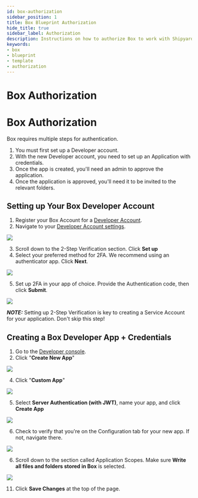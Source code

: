 ```yaml
---
id: box-authorization
sidebar_position: 1
title: Box Blueprint Authorization
hide_title: true
sidebar_label: Authorization
description: Instructions on how to authorize Box to work with Shipyard's low-code Box templates.
keywords:
- box
- blueprint
- template
- authorization
---
```


# Box Authorization
# Box Authorization
Box requires multiple steps for authentication.

1. You must first set up a Developer account.
2. With the new Developer account, you need to set up an Application with credentials.
3. Once the app is created, you'll need an admin to approve the application.
4. Once the application is approved, you'll need it to be invited to the relevant folders.

## Setting up Your Box Developer Account
1. Register your Box Account for a [Developer Account](https://developer.box.com/).
2. Navigate to your [Developer Account settings](https://app.box.com/account/developer).

![](https://cdn.sanity.io/images/2xyydva6/production/5af7a5f9626f809b9014b45fb64fd909e26fa599-2874x1454.png?w=450)

3. Scroll down to the 2-Step Verification section. Click **Set up**
4. Select your preferred method for 2FA. We recommend using an authenticator app. Click **Next**.

![](https://cdn.sanity.io/images/2xyydva6/production/01af9b33e1072fd2a8bff134f36564cdaaa34821-892x636.png?w=450)

5. Set up 2FA in your app of choice. Provide the Authentication code, then click **Submit**.

![](https://cdn.sanity.io/images/2xyydva6/production/e005d16efa724114269d44f6a394fcd0dde339c0-894x1286.png?w=450)

**_NOTE:_**
Setting up 2-Step Verification is key to creating a Service Account for your application. Don't skip this step!



## Creating a Box Developer App + Credentials
1. Go to the [Developer console](https://app.box.com/developers/console).
1. Click "**Create New App**"

![](https://cdn.sanity.io/images/2xyydva6/production/acf54c8191fc3d515c227b42a255b5c1394f6a0b-472x345.png?w=450)

4. Click "**Custom App**"

![](https://cdn.sanity.io/images/2xyydva6/production/eba5e1f3b197ac4fd0cc591e14a93f8ab77e7fc4-888x581.png?w=450)

5. Select **Server Authentication (with JWT)**, name your app, and click **Create App**

![](https://cdn.sanity.io/images/2xyydva6/production/a2fc830135872d8ecf089bc489081eb1c8228cd6-870x1288.png?w=450)

6. Check to verify that you're on the Configuration tab for your new app. If not, navigate there.

![](https://cdn.sanity.io/images/2xyydva6/production/d9a850f215a2d7d6dd50e00a2c3e84070d869c1a-1036x232.png?w=450)

6. Scroll down to the section called Application Scopes. Make sure **Write all files and folders stored in Box** is selected.

![](https://cdn.sanity.io/images/2xyydva6/production/a72e24c3e26c5a163be5553ef7e8be4361f27883-1140x348.png?w=450)

11. Click **Save Changes** at the top of the page.

<!-- 6. Scroll down to the section called OAuth 2.0 Credentials. Copy the **Client ID** and store this for later.

![](https://cdn.sanity.io/images/2xyydva6/production/b1df548c9602f8d6cc8f0a37cbdee47cd7b48f7f-1432x506.png?w=450)

7. Scroll down to the section called Advanced Features. Make sure both of these items are checked.

![](../../.gitbook/assets/shipyard_2021_09_21_20_00_06.png)

8. Scroll down slightly and select **Generate a Public/Private Keypair**.

![](https://cdn.sanity.io/images/2xyydva6/production/b1df548c9602f8d6cc8f0a37cbdee47cd7b48f7f-1432x506.png?w=450)

**_NOTE:_**
You may first be prompted for your 2FA code. If so, enter the code and try generating a Public/Private Keypair again.

1. A file should be downloaded to your computer that contains your app credentials in JSON format. This will be used for every Box Blueprint on Shipyard, so store this somewhere safe.
2.  Click **OK**.

If this step was successful, the screen should update to look something like this.

![](https://cdn.sanity.io/images/2xyydva6/production/856a6df238abcca4a4da463bbbf384bd064ad0a2-1506x522.png?w=450)

## Giving Your Box Developer App Access to the Enterprise

### Submitting the Box Developer App for Approval
1. Go to the [Developer console](https://app.box.com/developers/console) and select your app.
2. Switch to the **Authorization** Tab

![](https://cdn.sanity.io/images/2xyydva6/production/1c20463d68105a2e3b9104b6bc243c6f8d920117-1108x118.png?w=450)

3. Click the **Review and Submit** button.

![](https://cdn.sanity.io/images/2xyydva6/production/de15e270644d73663e4a3340a5db960a01da4481-1466x418.png?w=450)

4. Fill out an App Description and click **Submit**.

![](https://cdn.sanity.io/images/2xyydva6/production/f9b41a3fb173328bc37f140674b568f0291d0ecc-886x768.png?w=450)

5. The screen should now update to look something like this.

![](https://cdn.sanity.io/images/2xyydva6/production/8dcb6eb833e534507f0c6fe81f739e7db6c77141-1666x248.png?w=450)

### Approving the Box Developer App in the Admin Tab
At this point, an Admin for your Enterprise will need to take the following steps.  

1. Navigate to the [Admin panel](https://app.box.com/master) for Box.
2. Click **Apps** on the sidebar.  

![](https://cdn.sanity.io/images/2xyydva6/production/f2a7be9ff0ba8ece56c5725020cf6ab7a5bc75a9-470x778.png?w=450)

3. Click on the **Custom Apps** tab.

![](https://cdn.sanity.io/images/2xyydva6/production/f361f0a4ff8d01294d6aed000e90b22b29902244-784x108.png?w=450)

4. Highlight the application name that was submitted.
a. Click the 3 dots icon to access more menu options.
b. Click **Authorize App**.

![](https://cdn.sanity.io/images/2xyydva6/production/eb847e5215f2ddb7351cccde8ab7a6dc55cf9a27-1940x462.png?w=450)

6. Click **Authorize**.

![](https://cdn.sanity.io/images/2xyydva6/production/50f5386f1ef300c1bfe3f94d3d712fb3c88992f4-864x948.png?w=450)

7. You should now see your application shown in the table below.

![](https://cdn.sanity.io/images/2xyydva6/production/f4d70ecdc6342d20677733ddbd188d8d9f2c178e-1976x248.png?w=450)

## Inviting your Box App to your Folders
1. Navigate to the [Developer Console](https://app.box.com/developers/console)
2. Select your app.
3. Scroll down to the Service Account Info section. Copy the email listed as a Service Account ID. It will be formatted as `AutomationUser_AppServiceID_RandomString@boxdevedition.com`

![](https://cdn.sanity.io/images/2xyydva6/production/a5ca82f9420f400ca88a9fe10df2923aeb02418a-1458x396.png?w=450)

4. Go to the main [Box application](https://app.box.com/folder/0).
5. Move your mouse over the folder you want to share. Click the **Share** button on the right.

![](https://cdn.sanity.io/images/2xyydva6/production/ccb8946fdd283bd5ae24de97f357bba8ad4fbdaa-1760x140.png?w=450)

6. Paste your Service Account ID email into the Invite People section. Ensure that you are inviting the email as an Editor. Click **Send**.

![](https://cdn.sanity.io/images/2xyydva6/production/58345158dfec8c3b6ee76448b95f218d40b53036-880x866.png?w=450)

7. The folder will now show as Blue to indicate it is shared!

![](https://cdn.sanity.io/images/2xyydva6/production/3e497ed83e9ce09d33f1111d69908a0749d50464-310x118.png?w=450)
